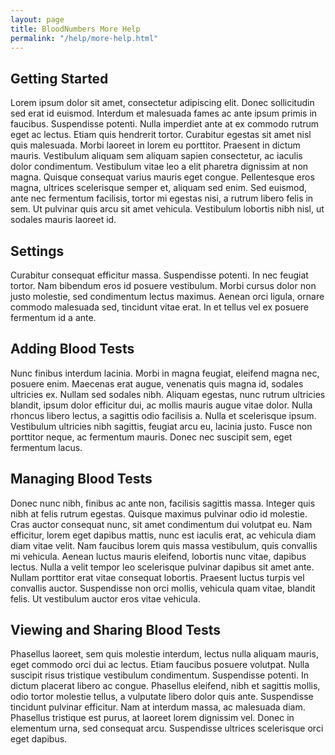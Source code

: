 ```yaml
---
layout: page
title: BloodNumbers More Help
permalink: "/help/more-help.html"
---
```


## Getting Started

Lorem ipsum dolor sit amet, consectetur adipiscing elit. Donec sollicitudin sed erat id euismod. Interdum et malesuada fames ac ante ipsum primis in faucibus. Suspendisse potenti. Nulla imperdiet ante at ex commodo rutrum eget ac lectus. Etiam quis hendrerit tortor. Curabitur egestas sit amet nisl quis malesuada. Morbi laoreet in lorem eu porttitor. Praesent in dictum mauris. Vestibulum aliquam sem aliquam sapien consectetur, ac iaculis dolor condimentum. Vestibulum vitae leo a elit pharetra dignissim at non magna. Quisque consequat varius mauris eget congue. Pellentesque eros magna, ultrices scelerisque semper et, aliquam sed enim. Sed euismod, ante nec fermentum facilisis, tortor mi egestas nisi, a rutrum libero felis in sem. Ut pulvinar quis arcu sit amet vehicula. Vestibulum lobortis nibh nisl, ut sodales mauris laoreet id.

## Settings

Curabitur consequat efficitur massa. Suspendisse potenti. In nec feugiat tortor. Nam bibendum eros id posuere vestibulum. Morbi cursus dolor non justo molestie, sed condimentum lectus maximus. Aenean orci ligula, ornare commodo malesuada sed, tincidunt vitae erat. In et tellus vel ex posuere fermentum id a ante.

## Adding Blood Tests

Nunc finibus interdum lacinia. Morbi in magna feugiat, eleifend magna nec, posuere enim. Maecenas erat augue, venenatis quis magna id, sodales ultricies ex. Nullam sed sodales nibh. Aliquam egestas, nunc rutrum ultricies blandit, ipsum dolor efficitur dui, ac mollis mauris augue vitae dolor. Nulla rhoncus libero lectus, a sagittis odio facilisis a. Nulla et scelerisque ipsum. Vestibulum ultricies nibh sagittis, feugiat arcu eu, lacinia justo. Fusce non porttitor neque, ac fermentum mauris. Donec nec suscipit sem, eget fermentum lacus.

## Managing Blood Tests

Donec nunc nibh, finibus ac ante non, facilisis sagittis massa. Integer quis nibh at felis rutrum egestas. Quisque maximus pulvinar odio id molestie. Cras auctor consequat nunc, sit amet condimentum dui volutpat eu. Nam efficitur, lorem eget dapibus mattis, nunc est iaculis erat, ac vehicula diam diam vitae velit. Nam faucibus lorem quis massa vestibulum, quis convallis mi vehicula. Aenean luctus mauris eleifend, lobortis nunc vitae, dapibus lectus. Nulla a velit tempor leo scelerisque pulvinar dapibus sit amet ante. Nullam porttitor erat vitae consequat lobortis. Praesent luctus turpis vel convallis auctor. Suspendisse non orci mollis, vehicula quam vitae, blandit felis. Ut vestibulum auctor eros vitae vehicula.

## Viewing and Sharing Blood Tests

Phasellus laoreet, sem quis molestie interdum, lectus nulla aliquam mauris, eget commodo orci dui ac lectus. Etiam faucibus posuere volutpat. Nulla suscipit risus tristique vestibulum condimentum. Suspendisse potenti. In dictum placerat libero ac congue. Phasellus eleifend, nibh et sagittis mollis, odio tortor molestie tellus, a vulputate libero dolor quis ante. Suspendisse tincidunt pulvinar efficitur. Nam at interdum massa, ac malesuada diam. Phasellus tristique est purus, at laoreet lorem dignissim vel. Donec in elementum urna, sed consequat arcu. Suspendisse ultrices scelerisque orci eget dapibus.

